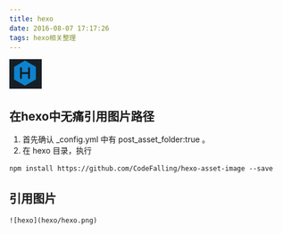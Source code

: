 ```yaml
---
title: hexo
date: 2016-08-07 17:17:26
tags: hexo相关整理
---
```


![hexo](hexo/hexo.png)

在hexo中无痛引用图片路径
-------------

1. 首先确认 _config.yml 中有 post_asset_folder:true 。
2. 在 hexo 目录，执行
```
npm install https://github.com/CodeFalling/hexo-asset-image --save
```

引用图片
-----
```
![hexo](hexo/hexo.png)
```
